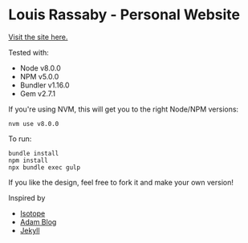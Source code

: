 # Louis Rassaby - Personal Website

[Visit the site here.](http://rassaby.com/)

Tested with:
- Node v8.0.0
- NPM v5.0.0
- Bundler v1.16.0
- Gem v2.7.1

If you're using NVM, this will get you to the right Node/NPM versions:
```$bash
nvm use v8.0.0
```

To run:
```$bash
bundle install
npm install
npx bundle exec gulp
```

If you like the design, feel free to fork it and make your own version!

Inspired by
- [Isotope](https://isotope.metafizzy.co/)
- [Adam Blog](https://github.com/artemsheludko/adam-blog/)
- [Jekyll](https://github.com/jekyll/jekyll/)
